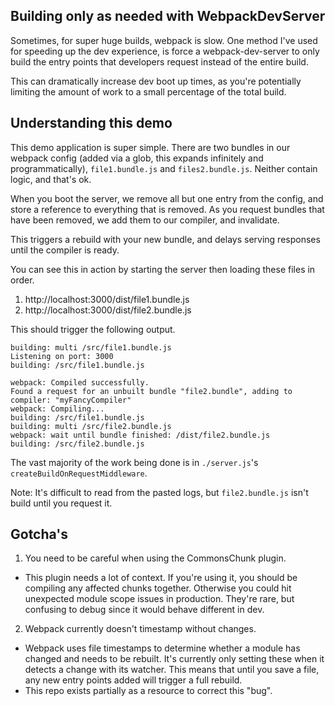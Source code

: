 ## Building only as needed with WebpackDevServer

Sometimes, for super huge builds, webpack is slow. One method I've used for speeding up the dev experience, is force a webpack-dev-server to only build the entry points that developers request instead of the entire build.

This can dramatically increase dev boot up times, as you're potentially limiting the amount of work to a small percentage of the total build.

## Understanding this demo

This demo application is super simple. There are two bundles in our webpack config (added via a glob, this expands infinitely and programmatically), `file1.bundle.js` and `files2.bundle.js`. Neither contain logic, and that's ok.

When you boot the server, we remove all but one entry from the config, and store a reference to everything that is removed. As you request bundles that have been removed, we add them to our compiler, and invalidate.

This triggers a rebuild with your new bundle, and delays serving responses until the compiler is ready.

You can see this in action by starting the server then loading these files in order.

 1. http://localhost:3000/dist/file1.bundle.js
 2. http://localhost:3000/dist/file2.bundle.js

This should trigger the following output.
```
building: multi /src/file1.bundle.js
Listening on port: 3000
building: /src/file1.bundle.js

webpack: Compiled successfully.
Found a request for an unbuilt bundle "file2.bundle", adding to compiler: "myFancyCompiler"
webpack: Compiling...
building: /src/file1.bundle.js
building: multi /src/file2.bundle.js
webpack: wait until bundle finished: /dist/file2.bundle.js
building: /src/file2.bundle.js
```

The vast majority of the work being done is in `./server.js`'s `createBuildOnRequestMiddleware`.

Note: It's difficult to read from the pasted logs, but `file2.bundle.js` isn't build until you request it.

## Gotcha's

1. You need to be careful when using the CommonsChunk plugin.
 - This plugin needs a lot of context. If you're using it, you should be compiling any affected chunks together. Otherwise you could hit unexpected module scope issues in production. They're rare, but confusing to debug since it would behave different in dev.
2. Webpack currently doesn't timestamp without changes.
 - Webpack uses file timestamps to determine whether a module has changed and needs to be rebuilt. It's currently only setting these when it detects a change with its watcher. This means that until you save a file, any new entry points added will trigger a full rebuild.
 - This repo exists partially as a resource to correct this "bug".
